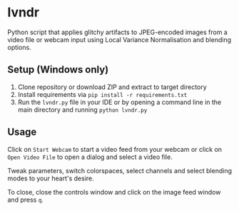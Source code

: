 # lvndr

Python script that applies glitchy artifacts to JPEG-encoded images from a video file or webcam input using Local Variance Normalisation and blending options.

## Setup (Windows only)

1. Clone repository or download ZIP and extract to target directory
2. Install requirements via `pip install -r requirements.txt` 
3. Run the `lvndr.py` file in your IDE or by opening a command line in the main directory and running `python lvndr.py`

## Usage

Click on `Start Webcam` to start a video feed from your webcam or click on `Open Video File` to open a dialog and select a video file.

Tweak parameters, switch colorspaces, select channels and select blending modes to your heart's desire. 

To close, close the controls window and click on the image feed window and press `q`.